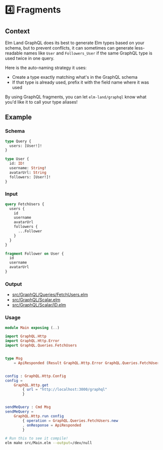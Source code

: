 # 4️⃣ Fragments

## Context

Elm Land GraphQL does its best to generate Elm types based on your schema, but to prevent conflicts, it can sometimes can generate less-readable names like `User` and `Followers_User` if the same GraphQL type is used twice in one query.

Here is the auto-naming strategy it uses:
- Create a type exactly matching what's in the GraphQL schema
- If that type is already used, prefix it with the field name where it was used

By using GraphQL fragments, you can let `elm-land/graphql` know what you'd like it to call your type aliases!


## Example

### Schema

```graphql
type Query {
  users: [User!]!
}

type User {
  id: ID!
  username: String!
  avatarUrl: String
  followers: [User!]!
}
```

### Input

```graphql
query FetchUsers {
  users {
    id
    username
    avatarUrl
    followers {
      ...Follower
    }
  }
}

fragment Follower on User {
  id
  username
  avatarUrl
}
```

### Output

- [src/GraphQL/Queries/FetchUsers.elm](src/GraphQL/Queries/FetchUsers.elm)
- [src/GraphQL/Scalar.elm](src/GraphQL/Scalar.elm)
- [src/GraphQL/Scalar/ID.elm](src/GraphQL/Scalar/ID.elm)

### Usage

```elm
module Main exposing (..)

import GraphQL.Http
import GraphQL.Http.Error
import GraphQL.Queries.FetchUsers


type Msg
    = ApiResponded (Result GraphQL.Http.Error GraphQL.Queries.FetchUsers.Data)


config : GraphQL.Http.Config
config =
    GraphQL.Http.get
        { url = "http://localhost:3000/graphql"
        }


sendMeQuery : Cmd Msg
sendMeQuery =
    GraphQL.Http.run config
        { operation = GraphQL.Queries.FetchUsers.new
        , onResponse = ApiResponded
        }

```

```bash
# Run this to see it compile!
elm make src/Main.elm --output=/dev/null
```